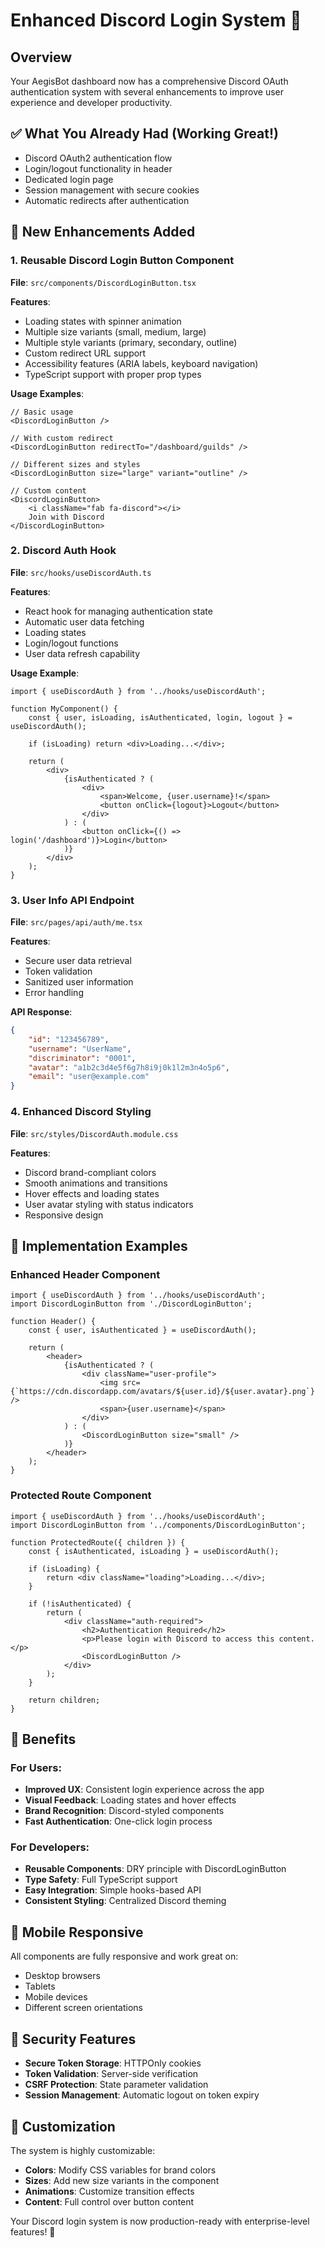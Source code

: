 # Enhanced Discord Login System 🚀

## Overview

Your AegisBot dashboard now has a comprehensive Discord OAuth authentication system with several enhancements to improve user experience and developer productivity.

## ✅ What You Already Had (Working Great!)

- Discord OAuth2 authentication flow
- Login/logout functionality in header
- Dedicated login page
- Session management with secure cookies
- Automatic redirects after authentication

## 🎉 New Enhancements Added

### 1. **Reusable Discord Login Button Component**
**File**: `src/components/DiscordLoginButton.tsx`

**Features**:
- Loading states with spinner animation
- Multiple size variants (small, medium, large)
- Multiple style variants (primary, secondary, outline)
- Custom redirect URL support
- Accessibility features (ARIA labels, keyboard navigation)
- TypeScript support with proper prop types

**Usage Examples**:
```tsx
// Basic usage
<DiscordLoginButton />

// With custom redirect
<DiscordLoginButton redirectTo="/dashboard/guilds" />

// Different sizes and styles
<DiscordLoginButton size="large" variant="outline" />

// Custom content
<DiscordLoginButton>
    <i className="fab fa-discord"></i>
    Join with Discord
</DiscordLoginButton>
```

### 2. **Discord Auth Hook**
**File**: `src/hooks/useDiscordAuth.ts`

**Features**:
- React hook for managing authentication state
- Automatic user data fetching
- Loading states
- Login/logout functions
- User data refresh capability

**Usage Example**:
```tsx
import { useDiscordAuth } from '../hooks/useDiscordAuth';

function MyComponent() {
    const { user, isLoading, isAuthenticated, login, logout } = useDiscordAuth();

    if (isLoading) return <div>Loading...</div>;
    
    return (
        <div>
            {isAuthenticated ? (
                <div>
                    <span>Welcome, {user.username}!</span>
                    <button onClick={logout}>Logout</button>
                </div>
            ) : (
                <button onClick={() => login('/dashboard')}>Login</button>
            )}
        </div>
    );
}
```

### 3. **User Info API Endpoint**
**File**: `src/pages/api/auth/me.tsx`

**Features**:
- Secure user data retrieval
- Token validation
- Sanitized user information
- Error handling

**API Response**:
```json
{
    "id": "123456789",
    "username": "UserName",
    "discriminator": "0001",
    "avatar": "a1b2c3d4e5f6g7h8i9j0k1l2m3n4o5p6",
    "email": "user@example.com"
}
```

### 4. **Enhanced Discord Styling**
**File**: `src/styles/DiscordAuth.module.css`

**Features**:
- Discord brand-compliant colors
- Smooth animations and transitions
- Hover effects and loading states
- User avatar styling with status indicators
- Responsive design

## 🔧 Implementation Examples

### Enhanced Header Component
```tsx
import { useDiscordAuth } from '../hooks/useDiscordAuth';
import DiscordLoginButton from './DiscordLoginButton';

function Header() {
    const { user, isAuthenticated } = useDiscordAuth();

    return (
        <header>
            {isAuthenticated ? (
                <div className="user-profile">
                    <img src={`https://cdn.discordapp.com/avatars/${user.id}/${user.avatar}.png`} />
                    <span>{user.username}</span>
                </div>
            ) : (
                <DiscordLoginButton size="small" />
            )}
        </header>
    );
}
```

### Protected Route Component
```tsx
import { useDiscordAuth } from '../hooks/useDiscordAuth';
import DiscordLoginButton from '../components/DiscordLoginButton';

function ProtectedRoute({ children }) {
    const { isAuthenticated, isLoading } = useDiscordAuth();

    if (isLoading) {
        return <div className="loading">Loading...</div>;
    }

    if (!isAuthenticated) {
        return (
            <div className="auth-required">
                <h2>Authentication Required</h2>
                <p>Please login with Discord to access this content.</p>
                <DiscordLoginButton />
            </div>
        );
    }

    return children;
}
```

## 🚀 Benefits

### For Users:
- **Improved UX**: Consistent login experience across the app
- **Visual Feedback**: Loading states and hover effects
- **Brand Recognition**: Discord-styled components
- **Fast Authentication**: One-click login process

### For Developers:
- **Reusable Components**: DRY principle with DiscordLoginButton
- **Type Safety**: Full TypeScript support
- **Easy Integration**: Simple hooks-based API
- **Consistent Styling**: Centralized Discord theming

## 📱 Mobile Responsive

All components are fully responsive and work great on:
- Desktop browsers
- Tablets
- Mobile devices
- Different screen orientations

## 🔐 Security Features

- **Secure Token Storage**: HTTPOnly cookies
- **Token Validation**: Server-side verification
- **CSRF Protection**: State parameter validation
- **Session Management**: Automatic logout on token expiry

## 🎨 Customization

The system is highly customizable:
- **Colors**: Modify CSS variables for brand colors
- **Sizes**: Add new size variants in the component
- **Animations**: Customize transition effects
- **Content**: Full control over button content

Your Discord login system is now production-ready with enterprise-level features! 🎉
